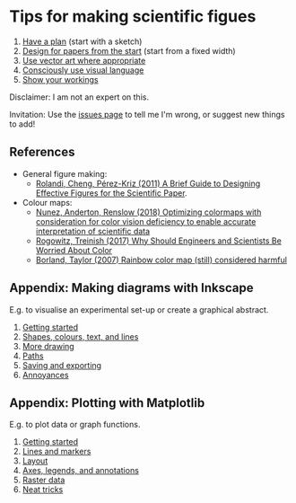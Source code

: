# Tips for making scientific figues

1. [Have a plan](part-1/1-1-have-a-plan.md) (start with a sketch)
2. [Design for papers from the start](part-1/1-2-design-for-papers.md) (start from a fixed width)
3. [Use vector art where appropriate](https://nbviewer.org/github/MichaelClerx/making-figures/blob/main/part-1/1-3-vector-and-raster.ipynb)
4. [Consciously use visual language](https://nbviewer.org/github/MichaelClerx/making-figures/blob/main/part-1/1-4-visual-language.ipynb)
5. [Show your workings](https://nbviewer.org/github/MichaelClerx/making-figures/blob/main/part-1/1-5-show-your-workings.ipynb)

Disclaimer: I am not an expert on this.

Invitation: Use the [issues page](https://github.com/MichaelClerx/making-figures/issues) to tell me I'm wrong, or suggest new things to add!

## References

- General figure making: 
  - [Rolandi, Cheng, Pérez-Kriz (2011) A Brief Guide to Designing Effective Figures for the Scientific Paper](https://doi.org/10.1002/adma.201102518).
- Colour maps:
  - [Nunez, Anderton, Renslow (2018) Optimizing colormaps with consideration for color vision deficiency to enable accurate interpretation of scientific data](https://doi.org/10.1371/journal.pone.0199239)
  - [Rogowitz, Treinish (2017) Why Should Engineers and Scientists Be Worried About Color](https://www.researchgate.net/profile/Ahmed-Elhattab/post/Please-suggest-some-good-3D-plot-tool-Software-for-surface-plot/attachment/5c05ba35cfe4a7645506948e/AS%3A699894335557644%401543879221725/download/Why+Should+Engineers+and+Scientists+Be+Worried+About+Color_.pdf)
  - [Borland, Taylor (2007) Rainbow color map (still) considered harmful](https://doi.org/10.1109/MCG.2007.323435)

## Appendix: Making diagrams with Inkscape

E.g. to visualise an experimental set-up or create a graphical abstract.

1. [Getting started](part-2/2-1-getting-started.md)
2. [Shapes, colours, text, and lines](part-2/2-2-shapes-colours-lines.md)
3. [More drawing](part-2/2-3-more-drawing.md)
4. [Paths](part-2/2-4-paths.md)
5. [Saving and exporting](part-2/2-5-save-and-export.md)
6. [Annoyances](part-2/2-6-annoyances.md)

## Appendix: Plotting with Matplotlib

E.g. to plot data or graph functions.

1. [Getting started](https://nbviewer.org/github/MichaelClerx/making-figures/blob/main/part-3/3-1-getting-started.ipynb)
2. [Lines and markers](https://nbviewer.org/github/MichaelClerx/making-figures/blob/main/part-3/3-2-lines-and-markers.ipynb)
3. [Layout](https://nbviewer.org/github/MichaelClerx/making-figures/blob/main/part-3/3-3-layout.ipynb)
4. [Axes, legends, and annotations](part-3/3-4-axes-legends-annotations.ipynb)
5. [Raster data](part-3/3-5-raster.ipynb)
6. [Neat tricks](part-3/3-6-neat-tricks.ipynb)

